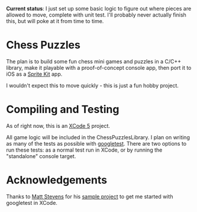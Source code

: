 __Current status__: I just set up some basic logic to figure out where pieces are allowed to move, complete with unit test. I'll probably never actually finish this, but will poke at it from time to time.

Chess Puzzles
=============

The plan is to build some fun chess mini games and puzzles in a C/C++ library, make it playable with a proof-of-concept console app, then port it to iOS as a [Sprite Kit](https://developer.apple.com/library/ios/documentation/GraphicsAnimation/Conceptual/SpriteKit_PG/Introduction/Introduction.html) app.

I wouldn't expect this to move quickly - this is just a fun hobby project.


Compiling and Testing
=====================

As of right now, this is an [XCode 5](https://developer.apple.com/technologies/tools/) project. 

All game logic will be included in the ChessPuzzlesLibrary. I plan on writing as many of the tests as possible with [googletest](https://code.google.com/p/googletest/). There are two options to run these tests: as a normal test run in XCode, or by running the "standalone" console target.

Acknowledgements
================

Thanks to [Matt Stevens](https://twitter.com/mattstevens) for his [sample project](https://github.com/mattstevens/xcode-googletest) to get me started with googletest in XCode.
